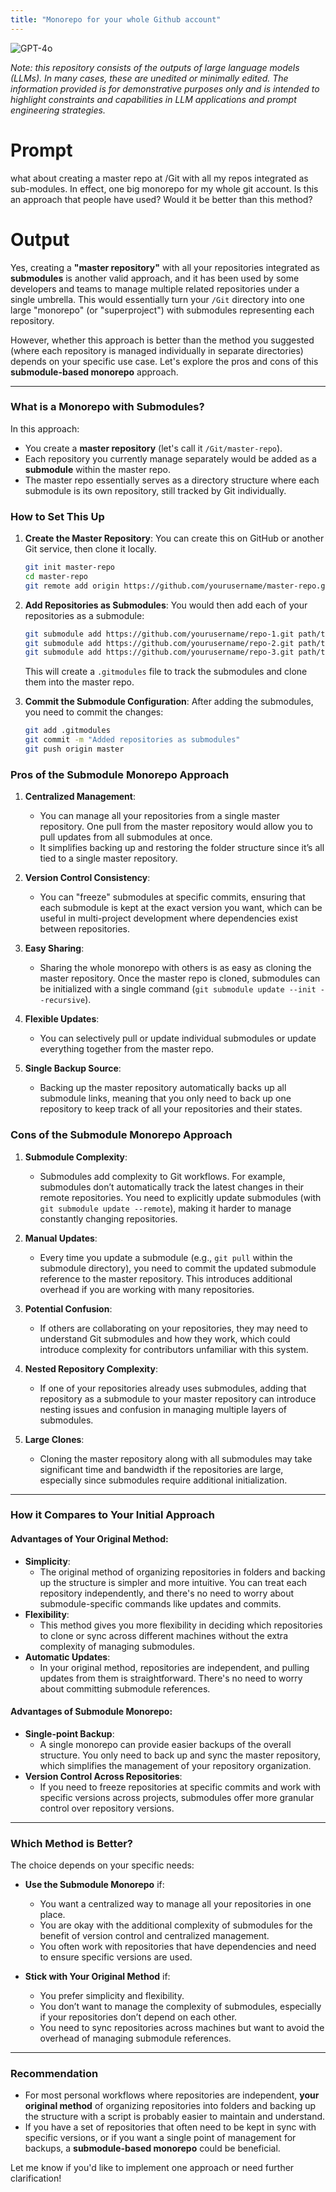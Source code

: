 ```yaml
---
title: "Monorepo for your whole Github account"
---
```

![GPT-4o](https://img.shields.io/badge/GPT--4o-3333FF?style=for-the-badge&logo=openai&logoColor=white)



*Note: this repository consists of the outputs of large language models (LLMs). In many cases, these are unedited or minimally edited. The information provided is for demonstrative purposes only and is intended to highlight constraints and capabilities in LLM applications and prompt engineering strategies.*


# Prompt

what about creating a master repo at /Git with all my repos integrated as sub-modules. In effect, one big monorepo for my whole git account. Is this an approach that people have used? Would it be better than this method?

# Output

Yes, creating a **"master repository"** with all your repositories integrated as **submodules** is another valid approach, and it has been used by some developers and teams to manage multiple related repositories under a single umbrella. This would essentially turn your `/Git` directory into one large "monorepo" (or "superproject") with submodules representing each repository.

However, whether this approach is better than the method you suggested (where each repository is managed individually in separate directories) depends on your specific use case. Let's explore the pros and cons of this **submodule-based monorepo** approach.

---

### **What is a Monorepo with Submodules?**
In this approach:
- You create a **master repository** (let's call it `/Git/master-repo`).
- Each repository you currently manage separately would be added as a **submodule** within the master repo.
- The master repo essentially serves as a directory structure where each submodule is its own repository, still tracked by Git individually.

### **How to Set This Up**
1. **Create the Master Repository**:
   You can create this on GitHub or another Git service, then clone it locally.

   ```bash
   git init master-repo
   cd master-repo
   git remote add origin https://github.com/yourusername/master-repo.git
   ```

2. **Add Repositories as Submodules**:
   You would then add each of your repositories as a submodule:

   ```bash
   git submodule add https://github.com/yourusername/repo-1.git path/to/repo-1
   git submodule add https://github.com/yourusername/repo-2.git path/to/repo-2
   git submodule add https://github.com/yourusername/repo-3.git path/to/repo-3
   ```

   This will create a `.gitmodules` file to track the submodules and clone them into the master repo.

3. **Commit the Submodule Configuration**:
   After adding the submodules, you need to commit the changes:

   ```bash
   git add .gitmodules
   git commit -m "Added repositories as submodules"
   git push origin master
   ```

### **Pros of the Submodule Monorepo Approach**
1. **Centralized Management**:
   - You can manage all your repositories from a single master repository. One pull from the master repository would allow you to pull updates from all submodules at once.
   - It simplifies backing up and restoring the folder structure since it’s all tied to a single master repository.

2. **Version Control Consistency**:
   - You can "freeze" submodules at specific commits, ensuring that each submodule is kept at the exact version you want, which can be useful in multi-project development where dependencies exist between repositories.

3. **Easy Sharing**:
   - Sharing the whole monorepo with others is as easy as cloning the master repository. Once the master repo is cloned, submodules can be initialized with a single command (`git submodule update --init --recursive`).

4. **Flexible Updates**:
   - You can selectively pull or update individual submodules or update everything together from the master repo.

5. **Single Backup Source**:
   - Backing up the master repository automatically backs up all submodule links, meaning that you only need to back up one repository to keep track of all your repositories and their states.

### **Cons of the Submodule Monorepo Approach**
1. **Submodule Complexity**:
   - Submodules add complexity to Git workflows. For example, submodules don’t automatically track the latest changes in their remote repositories. You need to explicitly update submodules (with `git submodule update --remote`), making it harder to manage constantly changing repositories.

2. **Manual Updates**:
   - Every time you update a submodule (e.g., `git pull` within the submodule directory), you need to commit the updated submodule reference to the master repository. This introduces additional overhead if you are working with many repositories.

3. **Potential Confusion**:
   - If others are collaborating on your repositories, they may need to understand Git submodules and how they work, which could introduce complexity for contributors unfamiliar with this system.

4. **Nested Repository Complexity**:
   - If one of your repositories already uses submodules, adding that repository as a submodule to your master repository can introduce nesting issues and confusion in managing multiple layers of submodules.

5. **Large Clones**:
   - Cloning the master repository along with all submodules may take significant time and bandwidth if the repositories are large, especially since submodules require additional initialization.

---

### **How it Compares to Your Initial Approach**

#### **Advantages of Your Original Method**:
- **Simplicity**: 
  - The original method of organizing repositories in folders and backing up the structure is simpler and more intuitive. You can treat each repository independently, and there's no need to worry about submodule-specific commands like updates and commits.
- **Flexibility**: 
  - This method gives you more flexibility in deciding which repositories to clone or sync across different machines without the extra complexity of managing submodules.
- **Automatic Updates**: 
  - In your original method, repositories are independent, and pulling updates from them is straightforward. There's no need to worry about committing submodule references.

#### **Advantages of Submodule Monorepo**:
- **Single-point Backup**:
  - A single monorepo can provide easier backups of the overall structure. You only need to back up and sync the master repository, which simplifies the management of your repository organization.
- **Version Control Across Repositories**:
  - If you need to freeze repositories at specific commits and work with specific versions across projects, submodules offer more granular control over repository versions.

---

### **Which Method is Better?**
The choice depends on your specific needs:

- **Use the Submodule Monorepo** if:
  - You want a centralized way to manage all your repositories in one place.
  - You are okay with the additional complexity of submodules for the benefit of version control and centralized management.
  - You often work with repositories that have dependencies and need to ensure specific versions are used.

- **Stick with Your Original Method** if:
  - You prefer simplicity and flexibility.
  - You don’t want to manage the complexity of submodules, especially if your repositories don’t depend on each other.
  - You need to sync repositories across machines but want to avoid the overhead of managing submodule references.

---

### **Recommendation**
- For most personal workflows where repositories are independent, **your original method** of organizing repositories into folders and backing up the structure with a script is probably easier to maintain and understand.
- If you have a set of repositories that often need to be kept in sync with specific versions, or if you want a single point of management for backups, a **submodule-based monorepo** could be beneficial.

Let me know if you'd like to implement one approach or need further clarification!